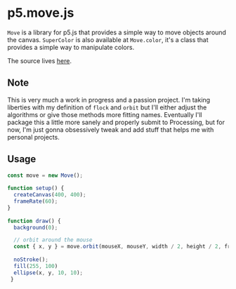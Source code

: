 # p5.move.js

`Move` is a library for p5.js that provides a simple way to move objects around the canvas.
`SuperColor` is also available at `Move.color`, it's a class that provides a simple way to manipulate colors.

The source lives [here](./demo/move/libraries/p5.move.js).

## Note

This is very much a work in progress and a passion project. I'm taking liberties with my definition of `flock` and `orbit` but I'll either adjust the algorithms or give those methods more fitting names. Eventually I'll package this a little more sanely and properly submit to Processing, but for now, I'm just gonna obsessively tweak and add stuff that helps me with personal projects. 

## Usage

```javascript
const move = new Move();
 
function setup() {
  createCanvas(400, 400);
  frameRate(60);
}
 
function draw() {
  background(0);

  // orbit around the mouse
  const { x, y } = move.orbit(mouseX, mouseY, width / 2, height / 2, frameCount / 60);
  
  noStroke();
  fill(255, 100)
  ellipse(x, y, 10, 10);
 }
```
